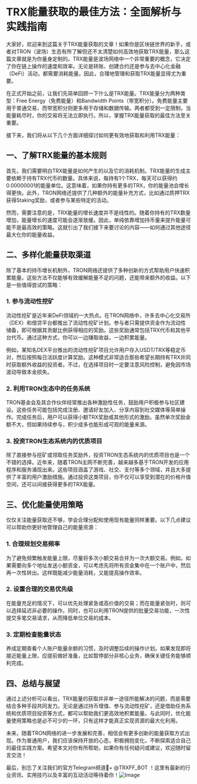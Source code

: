 # TRX能量获取的最佳方法：全面解析与实践指南

大家好，欢迎来到这篇关于TRX能量获取的文章！如果你是区块链世界的新手，或者对TRON（波场）生态有所了解但还不太清楚如何高效地获取TRX能量，那么这篇文章就是为你量身定制的。TRX能量是波场网络中一个非常重要的概念，它决定了你在链上操作的速度和效率。无论是转账、创建合约还是参与去中心化金融（DeFi）活动，都需要消耗能量。因此，合理地管理和获取TRX能量显得尤为重要。

在正式开始之前，让我们先简单回顾一下什么是TRX能量。TRX能量分为两种类型：Free Energy（免费能量）和Bandwidth Points（带宽积分）。免费能量主要用于普通交易，而带宽积分则更多用于存储和数据传输。两者都受到一定限制，当能量耗尽时，你的交易将无法立即执行。所以，掌握TRX能量获取的最佳方法至关重要。

接下来，我们将从以下几个方面详细探讨如何更有效地获取和利用TRX能量：

## 一、了解TRX能量的基本规则

首先，我们需要明白TRX能量是如何产生的以及它的消耗机制。TRX能量的生成主要依赖于持有TRX代币的数量。具体来说，每持有1个TRX，每天可以获得约0.00000001的能量单位。这意味着，如果你持有更多的TRX，你的能量池会增长得更快。此外，TRON网络还提供了几种额外的能量补充方式，比如通过质押TRX获得Staking奖励，或者参与某些特定的活动。

然而，需要注意的是，TRX能量的增长速度并不是线性的。随着你持有的TRX数量增加，能量增长的速度可能会逐渐放缓。因此，单纯依靠增加持币量来提升能量可能不是最高效的策略。这就引出了我们接下来要讨论的内容——如何通过其他途径最大化你的能量收益。

## 二、多样化能量获取渠道

除了基本的持币增长机制外，TRON网络还提供了多种创新的方式帮助用户快速积累能量。这些方法不仅能够有效缓解能量不足的问题，还能带来额外的收益。以下是一些值得尝试的策略：

### 1. 参与流动性挖矿

流动性挖矿是近年来DeFi领域的一大热点。在TRON网络中，许多去中心化交易所（DEX）和借贷平台都推出了流动性挖矿计划。参与者只需提供资金作为流动性储备，即可根据其贡献比例获得相应的奖励。这些奖励通常包括TRX代币和其他平台代币。通过这种方式，你可以一边赚取收益，一边积累能量。

例如，某知名DEX平台推出的流动性挖矿项目允许用户存入USDT/TRX等稳定币对，然后按照每日活跃度计算奖励。这种模式非常适合那些希望长期持有TRX并同时获取额外收益的投资者。不过，在选择项目时一定要注意风险控制，避免因市场波动导致本金损失。

### 2. 利用TRON生态中的任务系统

TRON基金会及其合作伙伴经常推出各种激励性任务，鼓励用户积极参与社区建设。这些任务可能包括完成注册、邀请好友加入、分享内容到社交媒体等简单操作。完成任务后，用户可以获得小额TRX奖励或其他形式的激励。虽然单次奖励金额不大，但如果持续参与，积少成多也能形成可观的能量来源。

### 3. 投资TRON生态系统内的优质项目

除了直接参与挖矿或领取任务奖励外，投资TRON生态系统内的优质项目也是一个不错的选择。近年来，随着TRON主网不断完善，越来越多基于TRON开发的应用程序和服务涌现出来。这些项目涵盖了游戏、社交、支付等多个领域，并且大多提供了丰富的用户激励措施。通过投资这类项目，你不仅可以享受到潜在的价格升值空间，还可以间接获得更多的TRX能量。

## 三、优化能量使用策略

仅仅关注能量获取还不够，学会合理分配和使用现有能量同样重要。以下几点建议可以帮助你更好地管理自己的能量资源：

### 1. 合理规划交易频率

为了避免频繁触发能量上限，尽量将多次小额交易合并为一次大额交易。例如，如果需要向多个地址发送小额资金，可以考虑先将所有资金集中在一个账户中，然后再一次性转出。这样既能减少能量消耗，又能提高操作效率。

### 2. 设置合理的交易优先级

在能量充足的情况下，可以优先处理紧急或高价值的交易；而在能量紧张时，则可以选择延迟非必要的操作。同时，也可以利用TRON提供的批量交易功能，一次性提交多笔交易请求，从而降低单位交易的成本。

### 3. 定期检查能量状态

养成定期查看个人账户能量余额的习惯，及时调整后续的操作计划。如果发现即将接近能量上限，应提前做好准备，比如暂停部分非核心业务，确保关键任务能够顺利完成。

## 四、总结与展望

通过上述分析可以看出，TRX能量的获取并非单一途径所能解决的问题，而是需要结合多种手段共同发力。无论是通过持币增值、参与流动性挖矿，还是借助任务系统和优质项目投资等方式，都可以帮助我们更高效地积累能量。与此同时，优化能量使用策略也是必不可少的一环，只有这样才能真正实现资源的最大化利用。

未来，随着TRON网络的进一步发展和完善，相信会有更多创新的能量获取方式出现。作为普通用户，我们应该保持开放的心态，积极拥抱变化，不断探索适合自己的最佳实践方案。希望本文对你有所帮助，如果你有任何疑问或建议，欢迎随时留言交流！

最后，别忘了关注我们的官方Telegram频道💪+ @TRXFF_BOT ！这里有最新的行业资讯、实用技巧以及丰富的互动活动等待着你！![Image](https://github.com/user-attachments/assets/a9ced9e0-a9b8-4136-8aef-a09665821e59)